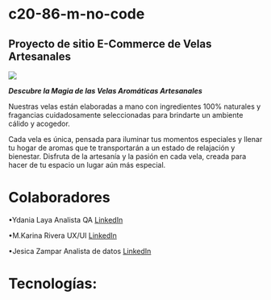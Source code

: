 # c20-86-m-no-code
## Proyecto de sitio E-Commerce de Velas Artesanales

<img src= "Imagen\Banner web horizontal nuevos productos  minimalista orgánico  verde y marrón .png">

***Descubre la Magia de las Velas Aromáticas Artesanales***

 Nuestras velas están elaboradas a mano con ingredientes 100% naturales y fragancias cuidadosamente seleccionadas para brindarte un ambiente cálido y acogedor. 
 
 Cada vela es única, pensada para iluminar tus momentos especiales y llenar tu hogar de aromas que te transportarán a un estado de relajación y bienestar. Disfruta de la artesanía y la pasión en cada vela, creada para hacer de tu espacio un lugar aún más especial.

# Colaboradores
•Ydania Laya
 Analista QA
[LinkedIn](https://www.linkedin.com/in/ydania-laya/)
 
•M.Karina Rivera
 UX/UI
 [LinkedIn](https://www.linkedin.com/in/maria-karina-rivera-646aaa252?utm_source=share&utm_campaign=share_via&utm_content=profile&utm_medium=android_app)


 
•Jesica Zampar 
 Analista de datos
 [LinkedIn](https://www.linkedin.com/in/jesica-zampar-13z/)
 
 

 # Tecnologías:


 
 
 
